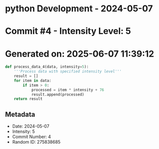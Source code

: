 ﻿# python Development - 2024-05-07
# Commit #4 - Intensity Level: 5
# Generated on: 2025-06-07 11:39:12
```python
def process_data_4(data, intensity=5):
    '''Process data with specified intensity level'''
    result = []
    for item in data:
        if item > 0:
            processed = item * intensity + 76
            result.append(processed)
    return result
```
## Metadata
- Date: 2024-05-07
- Intensity: 5
- Commit Number: 4
- Random ID: 275838685
